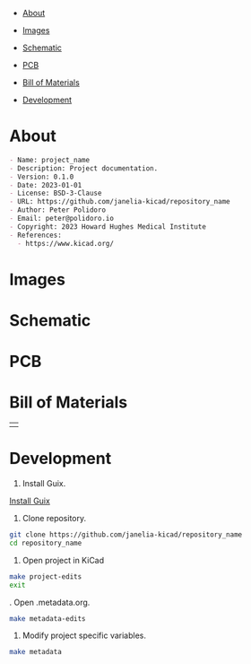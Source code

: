 - [About](#org7a20fb4)
- [Images](#orgd7f9738)
- [Schematic](#org68b7873)
- [PCB](#org0fafdf0)
- [Bill of Materials](#org774cd0a)
- [Development](#org3d853d9)

    <!-- This file is generated automatically from .metadata.org -->
    <!-- File edits may be overwritten! -->


<a id="org7a20fb4"></a>

# About

```markdown
- Name: project_name
- Description: Project documentation.
- Version: 0.1.0
- Date: 2023-01-01
- License: BSD-3-Clause
- URL: https://github.com/janelia-kicad/repository_name
- Author: Peter Polidoro
- Email: peter@polidoro.io
- Copyright: 2023 Howard Hughes Medical Institute
- References:
  - https://www.kicad.org/
```


<a id="orgd7f9738"></a>

# Images


<a id="org68b7873"></a>

# Schematic


<a id="org0fafdf0"></a>

# PCB


<a id="org774cd0a"></a>

# Bill of Materials

|    |
|--- |
|  |


<a id="org3d853d9"></a>

# Development

1.  Install Guix.

[Install Guix](https://guix.gnu.org/manual/en/html_node/Binary-Installation.html)

1.  Clone repository.

```sh
git clone https://github.com/janelia-kicad/repository_name
cd repository_name
```

1.  Open project in KiCad

```sh
make project-edits
exit
```

. Open .metadata.org.

```sh
make metadata-edits
```

1.  Modify project specific variables.

```sh
make metadata
```